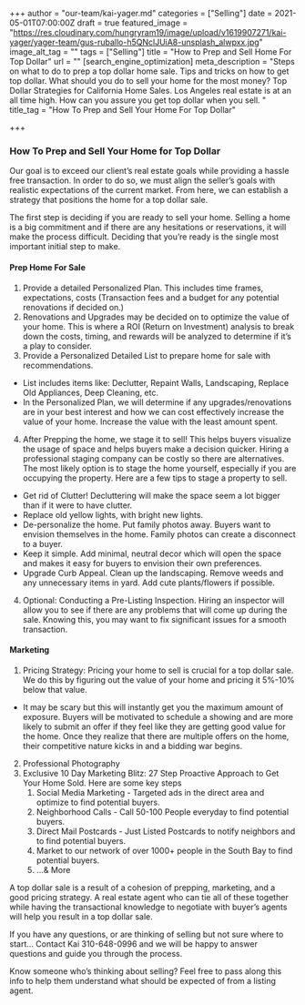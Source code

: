 +++
author = "our-team/kai-yager.md"
categories = ["Selling"]
date = 2021-05-01T07:00:00Z
draft = true
featured_image = "https://res.cloudinary.com/hungryram19/image/upload/v1619907271/kai-yager/yager-team/gus-ruballo-h5QNclJUiA8-unsplash_alwpxx.jpg"
image_alt_tag = ""
tags = ["Selling"]
title = "How to Prep and Sell Home For Top Dollar"
url = ""
[search_engine_optimization]
meta_description = "Steps on what to do to prep a top dollar home sale. Tips and tricks on how to get top dollar. What should you do to sell your home for the most money? Top Dollar Strategies for California Home Sales. Los Angeles real estate is at an all time high. How can you assure you get top dollar when you sell.  "
title_tag = "How To Prep and Sell Your Home For Top Dollar"

+++
### **How To Prep and Sell Your Home for Top Dollar**

Our goal is to exceed our client’s real estate goals while providing a hassle free transaction. In order to do so, we must align the seller’s goals with realistic expectations of the current market. From here, we can establish a strategy that positions the home for a top dollar sale.

The first step is deciding if you are ready to sell your home. Selling a home is a big commitment and if there are any hesitations or reservations, it will make the process difficult. Deciding that you’re ready is the single most important initial step to make.

#### **Prep Home For Sale**

1. Provide a detailed Personalized Plan. This includes time frames, expectations, costs (Transaction fees and a budget for any potential renovations if decided on.)
2. Renovations and Upgrades may be decided on to optimize the value of your home. This is where a ROI (Return on Investment) analysis to break down the costs, timing, and rewards will be analyzed to determine if it’s a play to consider.
3. Provide a Personalized Detailed List to prepare home for sale with recommendations.

* List includes items like: Declutter, Repaint Walls, Landscaping, Replace Old Appliances, Deep Cleaning, etc.
* In the Personalized Plan, we will determine if any upgrades/renovations are in your best interest and how we can cost effectively increase the value of your home. Increase the value with the least amount spent.

4. After Prepping the home, we stage it to sell! This helps buyers visualize the usage of space and helps buyers make a decision quicker. Hiring a professional staging company can be costly so there are alternatives. The most likely option is to stage the home yourself, especially if you are occupying the property. Here are a few tips to stage a property to sell.

* Get rid of Clutter! Decluttering will make the space seem a lot bigger than if it were to have clutter.
* Replace old yellow lights, with bright new lights.
* De-personalize the home. Put family photos away. Buyers want to envision themselves in the home. Family photos can create a disconnect to a buyer.
* Keep it simple. Add minimal, neutral decor which will open the space and makes it easy for buyers to envision their own preferences.
* Upgrade Curb Appeal. Clean up the landscaping. Remove weeds and any unnecessary items in yard. Add cute plants/flowers if possible.

4. Optional: Conducting a Pre-Listing Inspection. Hiring an inspector will allow you to see if there are any problems that will come up during the sale. Knowing this, you may want to fix significant issues for a smooth transaction.

#### **Marketing**

1. Pricing Strategy: Pricing your home to sell is crucial for a top dollar sale. We do this by figuring out the value of your home and pricing it 5%-10% below that value.

* It may be scary but this will instantly get you the maximum amount of exposure. Buyers will be motivated to schedule a showing and are more likely to submit an offer if they feel like they are getting good value for the home. Once they realize that there are multiple offers on the home, their competitive nature kicks in and a bidding war begins.

2. Professional Photography
3. Exclusive 10 Day Marketing Blitz: 27 Step Proactive Approach to Get Your Home Sold. Here are some key steps
   1. Social Media Marketing - Targeted ads in the direct area and optimize to find potential buyers.
   2. Neighborhood Calls - Call 50-100 People everyday to find potential buyers.
   3. Direct Mail Postcards - Just Listed Postcards to notify neighbors and to find potential buyers.
   4. Market to our network of over 1000+ people in the South Bay to find potential buyers.
   5. …& More

A top dollar sale is a result of a cohesion of prepping, marketing, and a good pricing strategy. A real estate agent who can tie all of these together while having the transactional knowledge to negotiate with buyer’s agents will help you result in a top dollar sale.

If you have any questions, or are thinking of selling but not sure where to start… Contact Kai 310-648-0996 and we will be happy to answer questions and guide you through the process.

Know someone who’s thinking about selling? Feel free to pass along this info to help them understand what should be expected of from a listing agent.